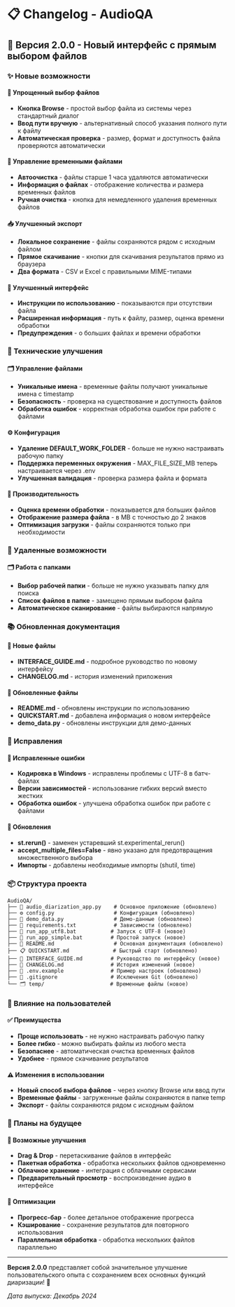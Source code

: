 # 📋 Changelog - AudioQA

## 🎯 Версия 2.0.0 - Новый интерфейс с прямым выбором файлов

### ✨ Новые возможности

#### 📁 Упрощенный выбор файлов
- **Кнопка Browse** - простой выбор файла из системы через стандартный диалог
- **Ввод пути вручную** - альтернативный способ указания полного пути к файлу
- **Автоматическая проверка** - размер, формат и доступность файла проверяются автоматически

#### 🧹 Управление временными файлами
- **Автоочистка** - файлы старше 1 часа удаляются автоматически
- **Информация о файлах** - отображение количества и размера временных файлов
- **Ручная очистка** - кнопка для немедленного удаления временных файлов

#### 📥 Улучшенный экспорт
- **Локальное сохранение** - файлы сохраняются рядом с исходным файлом
- **Прямое скачивание** - кнопки для скачивания результатов прямо из браузера
- **Два формата** - CSV и Excel с правильными MIME-типами

#### 🎨 Улучшенный интерфейс
- **Инструкции по использованию** - показываются при отсутствии файла
- **Расширенная информация** - путь к файлу, размер, оценка времени обработки
- **Предупреждения** - о больших файлах и времени обработки

### 🔧 Технические улучшения

#### 🗂️ Управление файлами
- **Уникальные имена** - временные файлы получают уникальные имена с timestamp
- **Безопасность** - проверка на существование и доступность файлов
- **Обработка ошибок** - корректная обработка ошибок при работе с файлами

#### ⚙️ Конфигурация
- **Удаление DEFAULT_WORK_FOLDER** - больше не нужно настраивать рабочую папку
- **Поддержка переменных окружения** - MAX_FILE_SIZE_MB теперь настраивается через .env
- **Улучшенная валидация** - проверка размера файла и формата

#### 🔄 Производительность
- **Оценка времени обработки** - показывается для больших файлов
- **Отображение размера файла** - в MB с точностью до 2 знаков
- **Оптимизация загрузки** - файлы сохраняются только при необходимости

### 🚫 Удаленные возможности

#### 🗂️ Работа с папками
- **Выбор рабочей папки** - больше не нужно указывать папку для поиска
- **Список файлов в папке** - замещено прямым выбором файла
- **Автоматическое сканирование** - файлы выбираются напрямую

### 📚 Обновленная документация

#### 📖 Новые файлы
- **INTERFACE_GUIDE.md** - подробное руководство по новому интерфейсу
- **CHANGELOG.md** - история изменений приложения

#### 📝 Обновленные файлы
- **README.md** - обновлены инструкции по использованию
- **QUICKSTART.md** - добавлена информация о новом интерфейсе
- **demo_data.py** - обновлены инструкции для демо-данных

### 🔧 Исправления

#### 🐛 Исправленные ошибки
- **Кодировка в Windows** - исправлены проблемы с UTF-8 в батч-файлах
- **Версии зависимостей** - использование гибких версий вместо жестких
- **Обработка ошибок** - улучшена обработка ошибок при работе с файлами

#### 🔄 Обновления
- **st.rerun()** - заменен устаревший st.experimental_rerun()
- **accept_multiple_files=False** - явно указано для предотвращения множественного выбора
- **Импорты** - добавлены необходимые импорты (shutil, time)

### 📦 Структура проекта

```
AudioQA/
├── 📄 audio_diarization_app.py    # Основное приложение (обновлено)
├── ⚙️ config.py                   # Конфигурация (обновлено)
├── 🧪 demo_data.py                # Демо-данные (обновлено)
├── 📝 requirements.txt            # Зависимости (обновлено)
├── 🚀 run_app_utf8.bat           # Запуск с UTF-8 (новое)
├── 🚀 run_app_simple.bat         # Простой запуск (новое)
├── 📖 README.md                   # Основная документация (обновлено)
├── 📋 QUICKSTART.md              # Быстрый старт (обновлено)
├── 🎯 INTERFACE_GUIDE.md         # Руководство по интерфейсу (новое)
├── 📜 CHANGELOG.md               # История изменений (новое)
├── 🔧 .env.example               # Пример настроек (обновлено)
├── 🚫 .gitignore                 # Исключения Git (обновлено)
└── 🗂️ temp/                     # Временные файлы (новое)
```

### 🎯 Влияние на пользователей

#### ✅ Преимущества
- **Проще использовать** - не нужно настраивать рабочую папку
- **Более гибко** - можно выбирать файлы из любого места
- **Безопаснее** - автоматическая очистка временных файлов
- **Удобнее** - прямое скачивание результатов

#### ⚠️ Изменения в использовании
- **Новый способ выбора файлов** - через кнопку Browse или ввод пути
- **Временные файлы** - загруженные файлы сохраняются в папке temp
- **Экспорт** - файлы сохраняются рядом с исходным файлом

### 🚀 Планы на будущее

#### 🔮 Возможные улучшения
- **Drag & Drop** - перетаскивание файлов в интерфейс
- **Пакетная обработка** - обработка нескольких файлов одновременно
- **Облачное хранение** - интеграция с облачными сервисами
- **Предварительный просмотр** - воспроизведение аудио в интерфейсе

#### 🎯 Оптимизации
- **Прогресс-бар** - более детальное отображение прогресса
- **Кэширование** - сохранение результатов для повторного использования
- **Параллельная обработка** - обработка нескольких файлов параллельно

---

**Версия 2.0.0** представляет собой значительное улучшение пользовательского опыта с сохранением всех основных функций диаризации! 🎉

*Дата выпуска: Декабрь 2024* 